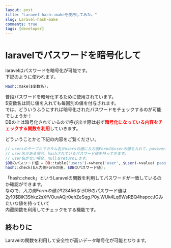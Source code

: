 ```yaml
---
layout: post
title: "Laravel hash::makeを使用してみた。"
slug: Laravel-hash-make
comments: true
tags: [developer]
---
```

# laravelでパスワードを暗号化して      

laravelはパスワードを暗号化が可能です。    
下記のように使われます。  
  
```php
Hash::make($変数名);
```

普段パスワードを暗号化するために使用されています。  
$変数名は同じ値を入れても毎回別の値を付与されます。  
では、どういうふうにすれば暗号化されたパスワードをチェックするのが可能でしょうか！  
DBの上は暗号化されているので呼び出す際は必ず<span style="color:red"><strong>暗号化になっている内容をチェックする関数を利用</strong></span>していきます。  

どういうことかと下記の内容をご覧ください。  
  
```php
// usersのテーブルでカラム名がusersの値に入力側Formの$userの値を入れて、passwordの値を検索する意味です。
// user名がある場合、hashされているパスワード値を持ってきます。
// user名がない場合、nullをreturnします。
$DBのパスワード値 = DB::table('users')->where('user', $user)->value('password');
hash::check($入力側Formの値, $DBのパスワード値);
```
  
「hash::check」というLaravelの関数を利用してパスワードが一致しているのか確認ができます。  
なので、$入力側Formの値が123456なら$DBのパスワード値は$2y$10$BiK3Shkz2sXfVOuvAQjr0ehZeSqg.P0y.WUk4Lq6WsRBQ4hspccJGみたいな値を持っていて  
内蔵関数を利用してチェックをする機能です。  

## 終わりに
Laravelの関数を利用して安全性が高いデータ暗号化が可能となります。